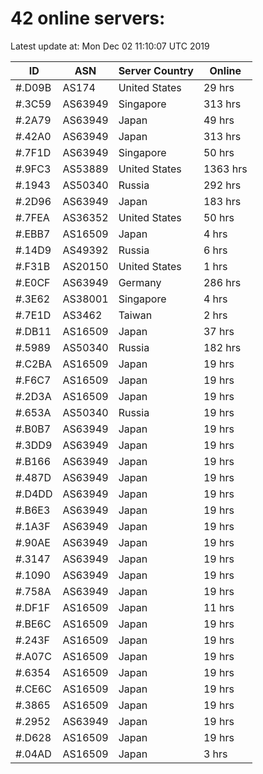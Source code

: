 # 42 online servers:

Latest update at: Mon Dec 02 11:10:07 UTC 2019

| ID | ASN | Server Country | Online |
| -- | --- | -------------- | ------ |
| #.D09B | AS174 | United States | 29 hrs |
| #.3C59 | AS63949 | Singapore | 313 hrs |
| #.2A79 | AS63949 | Japan | 49 hrs |
| #.42A0 | AS63949 | Japan | 313 hrs |
| #.7F1D | AS63949 | Singapore | 50 hrs |
| #.9FC3 | AS53889 | United States | 1363 hrs |
| #.1943 | AS50340 | Russia | 292 hrs |
| #.2D96 | AS63949 | Japan | 183 hrs |
| #.7FEA | AS36352 | United States | 50 hrs |
| #.EBB7 | AS16509 | Japan | 4 hrs |
| #.14D9 | AS49392 | Russia | 6 hrs |
| #.F31B | AS20150 | United States | 1 hrs |
| #.E0CF | AS63949 | Germany | 286 hrs |
| #.3E62 | AS38001 | Singapore | 4 hrs |
| #.7E1D | AS3462 | Taiwan | 2 hrs |
| #.DB11 | AS16509 | Japan | 37 hrs |
| #.5989 | AS50340 | Russia | 182 hrs |
| #.C2BA | AS16509 | Japan | 19 hrs |
| #.F6C7 | AS16509 | Japan | 19 hrs |
| #.2D3A | AS16509 | Japan | 19 hrs |
| #.653A | AS50340 | Russia | 19 hrs |
| #.B0B7 | AS63949 | Japan | 19 hrs |
| #.3DD9 | AS63949 | Japan | 19 hrs |
| #.B166 | AS63949 | Japan | 19 hrs |
| #.487D | AS63949 | Japan | 19 hrs |
| #.D4DD | AS63949 | Japan | 19 hrs |
| #.B6E3 | AS63949 | Japan | 19 hrs |
| #.1A3F | AS63949 | Japan | 19 hrs |
| #.90AE | AS63949 | Japan | 19 hrs |
| #.3147 | AS63949 | Japan | 19 hrs |
| #.1090 | AS63949 | Japan | 19 hrs |
| #.758A | AS63949 | Japan | 19 hrs |
| #.DF1F | AS16509 | Japan | 11 hrs |
| #.BE6C | AS16509 | Japan | 19 hrs |
| #.243F | AS16509 | Japan | 19 hrs |
| #.A07C | AS16509 | Japan | 19 hrs |
| #.6354 | AS16509 | Japan | 19 hrs |
| #.CE6C | AS16509 | Japan | 19 hrs |
| #.3865 | AS16509 | Japan | 19 hrs |
| #.2952 | AS63949 | Japan | 19 hrs |
| #.D628 | AS16509 | Japan | 19 hrs |
| #.04AD | AS16509 | Japan | 3 hrs |

